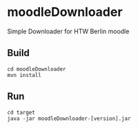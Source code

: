 # moodleDownloader
Simple Downloader for HTW Berlin moodle

## Build

```
cd moodleDownloader
mvn install
```

## Run

```
cd target
java -jar moodleDownloader-[version].jar
```
